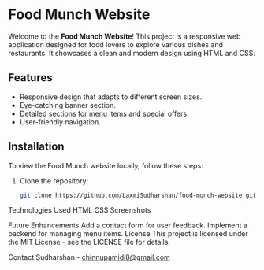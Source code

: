 # Food Munch Website

Welcome to the **Food Munch Website**! This project is a responsive web application designed for food lovers to explore various dishes and restaurants. It showcases a clean and modern design using HTML and CSS.

## Features
- Responsive design that adapts to different screen sizes.
- Eye-catching banner section.
- Detailed sections for menu items and special offers.
- User-friendly navigation.

## Installation
To view the Food Munch website locally, follow these steps:
1. Clone the repository:
   ```bash
   git clone https://github.com/LaxmiSudharshan/food-munch-website.git

Technologies Used
HTML
CSS
Screenshots

Future Enhancements
Add a contact form for user feedback.
Implement a backend for managing menu items.
License
This project is licensed under the MIT License - see the LICENSE file for details.

Contact
Sudharshan - chinnupamidi8@gmail.com
